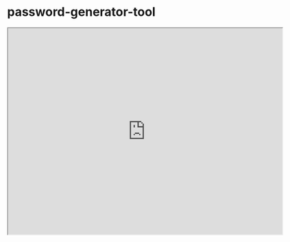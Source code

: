 # password-generator-tool
<iframe src="https://drive.google.com/file/d/1PQyzbd9L2Np79__XQSCUBgP1E5xQOxJm/preview" width="640" height="480"></iframe>
